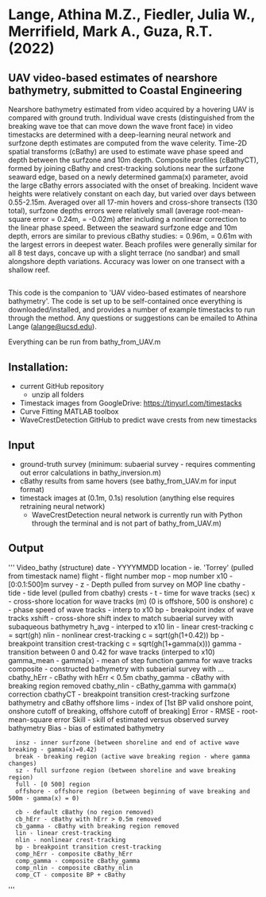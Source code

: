 
# Lange, Athina M.Z., Fiedler, Julia W., Merrifield, Mark A., Guza, R.T. (2022)
## UAV video-based estimates of nearshore bathymetry, submitted to Coastal Engineering

Nearshore bathymetry estimated from video acquired by a hovering UAV is compared with ground truth. Individual wave crests (distinguished from the breaking wave toe that can move down the wave front face) in video timestacks are determined with a deep-learning neural network and surfzone depth estimates are computed from the wave celerity. Time-2D spatial transforms (cBathy) are used to estimate wave phase speed and depth between the surfzone and 10m depth. Composite profiles (cBathyCT), formed by joining cBathy and crest-tracking solutions near the surfzone seaward edge, based on a newly determined gamma(x) parameter, avoid the large cBathy errors associated with the onset of breaking. Incident wave heights were relatively constant on each day, but varied over days between 0.55-2.15m.  Averaged over all 17-min hovers and cross-shore transects (130 total), surfzone depths errors were relatively small (average root-mean-square error <RMSE> = 0.24m, <Bias> = -0.02m) after including a nonlinear correction to the linear phase speed. Between the seaward surfzone edge and 10m depth, errors are similar to previous cBathy studies: <RMSE> = 0.96m, <Bias> = 0.61m with the largest errors in deepest water. Beach profiles were generally similar for all 8 test days, concave up with a slight terrace (no sandbar) and small alongshore depth variations. Accuracy was lower on one transect with a shallow reef. 



##
This code is the companion to 'UAV video-based estimates of nearshore bathymetry'. 
The code is set up to be self-contained once everything is downloaded/installed, and provides a number of example timestacks to run through the method. 
Any questions or suggestions can be emailed to Athina Lange (alange@ucsd.edu).

Everything can be run from bathy_from_UAV.m


## Installation:
  - current GitHub repository
    - unzip all folders
  - Timestack images from GoogleDrive: <https://tinyurl.com/timestacks>
  - Curve Fitting MATLAB toolbox
  - WaveCrestDetection GitHub to predict wave crests from new timestacks

## Input
  - ground-truth survey (minimum: subaerial survey - requires commenting out error calculations in bathy_inversion.m)
  - cBathy results from same hovers (see bathy_from_UAV.m for input format)
  - timestack images at (0.1m, 0.1s) resolution (anything else requires retraining neural network)
    - WaveCrestDetection neural network is currently run with Python through the terminal and is not part of bathy_from_UAV.m)
    
## Output
'''
  Video_bathy (structure)
    date - YYYYMMDD
    location - ie. 'Torrey' (pulled from timestack name)
    flight - flight number
    mop - mop number
    x10 - [0:0.1:500]m
    survey - z - Depth pulled from survey on MOP line
    cbathy - 
    tide - tide level (pulled from cbathy)
    crests - 
      t - time for wave tracks (sec)
      x - cross-shore location for wave tracks (m) (0 is offshore, 500 is onshore)
      c - phase speed of wave tracks - interp to x10
    bp - breakpoint index of wave tracks
    xshift - cross-shore shift index to match subaerial survey with subaqueous bathymetry
    h_avg - interped to x10
      lin - linear crest-tracking c = sqrt(gh)
      nlin - nonlinear crest-tracking c = sqrt(gh(1+0.42))
      bp - breakpoint transition crest-tracking c = sqrt(gh(1+gamma(x)))
    gamma - transition between 0 and 0.42 for wave tracks (interped to x10)
    gamma_mean - gamma(x) - mean of step function gamma for wave tracks
    composite - constructed bathymetry with subaerial survey with ...
      cbathy_hErr - cBathy with hErr < 0.5m 
      cbathy_gamma - cBathy with breaking region removed
      cbathy_nlin - cBathy_gamma with gamma(x) correction
      cbathyCT - breakpoint transition crest-tracking surfzone bathymetry and cBathy offshore
    lims - index of [1st BP valid onshore point, onshore cutoff of breaking, offshore cutoff of breaking]
    Error - 
      RMSE - root-mean-square error
      Skill - skill of estimated versus observed survey bathymetry
      Bias - bias of estimated bathymetry

      insz - inner surfzone (between shoreline and end of active wave breaking - gamma(x)=0.42)
      break - breaking region (active wave breaking region - where gamma changes)
      sz - full surfzone region (between shoreline and wave breaking region)
      full - [0 500] region
      offshore - offshore region (between beginning of wave breaking and 500m - gamma(x) = 0)
           
      cb - default cBathy (no region removed)
      cb_hErr - cBathy with hErr > 0.5m removed     
      cb_gamma - cBathy with breaking region removed
      lin - linear crest-tracking
      nlin - nonlinear crest-tracking
      bp - breakpoint transition crest-tracking
      comp_hErr - composite cBathy_hErr
      comp_gamma - composite cBathy_gamma
      comp_nlin - composite cBathy_nlin
      comp_CT - composite BP + cBathy
'''



